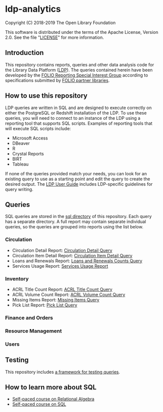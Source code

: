 # ldp-analytics

Copyright (C) 2018-2019 The Open Library Foundation

This software is distributed under the terms of the Apache License,
Version 2.0. See the file "[LICENSE](LICENSE)" for more information.


## Introduction

This repository contains reports, queries and other data analysis code for the Library Data Platform ([LDP](https://github.com/folio-org/ldp)). The queries contained herein have been developed by the [FOLIO Reporting Special Interest Group](https://wiki.folio.org/display/RPT/) according to specifications submitted by [FOLIO partner libraries](https://www.folio.org/community/support/).


## How to use this repository

LDP queries are written in SQL and are designed to execute correctly on either the PostgreSQL or Redshift installation of the LDP. To use these queries, you will need to connect to an instance of the LDP using a reporting tool that supports SQL scripts. Examples of reporting tools that will execute SQL scripts include:

* Microsoft Access
* DBeaver
* R
* Crystal Reports
* BIRT
* Tableau

If none of the queries provided match your needs, you can look for an existing
query to use as a starting point and edit the query to create the desired
output.  The [LDP User
Guide](https://github.com/folio-org/ldp/blob/master/doc/User_Guide.md) includes
LDP-specific guidelines for query writing.


## Queries

SQL queries are stored in the [sql directory](sql) of this repository. Each query has a separate directory. A full report may contain separate individual queries, so the queries are grouped into reports using the list below.

### Circulation

* Circulation Detail Report: [Circulation Detail Query](sql/circ_detail)
* Circulation Item Detail Report: [Circulation Item Detail Query](sql/circ_item_detail)
* Loans and Renewals Report: [Loans and Renewals Counts Query](sql/loans_and_renewals_counts)
* Services Usage Report: [Services Usage Report](sql/services_usage)

### Inventory

* ACRL Title Count Report: [ACRL Title Count Query](sql/acrl)
* ACRL Volume Count Report: [ACRL Volume Count Query](sql/acrl)
* Missing Items Report: [Missing Items Query](sql/missing_items)
* Pick List Report: [Pick List Query](sql/pick_list)

### Finance and Orders

### Resource Management

### Users


## Testing

This repository includes [a framework for testing queries](TESTING.md).


## How to learn more about SQL

* [Self-paced course on Relational Algebra](https://lagunita.stanford.edu/courses/DB/RA/SelfPaced/about)
* [Self-paced course on SQL](https://lagunita.stanford.edu/courses/DB/SQL/SelfPaced/about)
